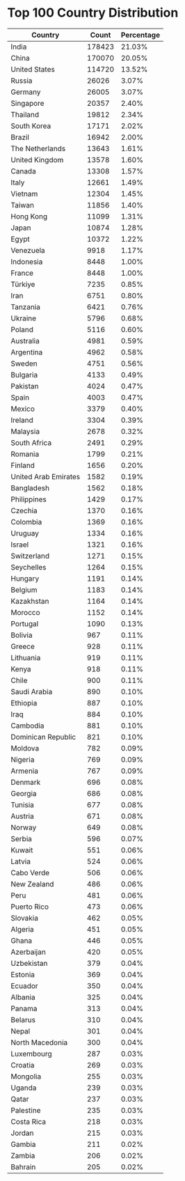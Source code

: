 # Top 100 Country Distribution
| Country | Count | Percentage |
|----|----|----|
| India | 178423 | 21.03% |
| China | 170070 | 20.05% |
| United States | 114720 | 13.52% |
| Russia | 26026 | 3.07% |
| Germany | 26005 | 3.07% |
| Singapore | 20357 | 2.40% |
| Thailand | 19812 | 2.34% |
| South Korea | 17171 | 2.02% |
| Brazil | 16942 | 2.00% |
| The Netherlands | 13643 | 1.61% |
| United Kingdom | 13578 | 1.60% |
| Canada | 13308 | 1.57% |
| Italy | 12661 | 1.49% |
| Vietnam | 12304 | 1.45% |
| Taiwan | 11856 | 1.40% |
| Hong Kong | 11099 | 1.31% |
| Japan | 10874 | 1.28% |
| Egypt | 10372 | 1.22% |
| Venezuela | 9918 | 1.17% |
| Indonesia | 8448 | 1.00% |
| France | 8448 | 1.00% |
| Türkiye | 7235 | 0.85% |
| Iran | 6751 | 0.80% |
| Tanzania | 6421 | 0.76% |
| Ukraine | 5796 | 0.68% |
| Poland | 5116 | 0.60% |
| Australia | 4981 | 0.59% |
| Argentina | 4962 | 0.58% |
| Sweden | 4751 | 0.56% |
| Bulgaria | 4133 | 0.49% |
| Pakistan | 4024 | 0.47% |
| Spain | 4003 | 0.47% |
| Mexico | 3379 | 0.40% |
| Ireland | 3304 | 0.39% |
| Malaysia | 2678 | 0.32% |
| South Africa | 2491 | 0.29% |
| Romania | 1799 | 0.21% |
| Finland | 1656 | 0.20% |
| United Arab Emirates | 1582 | 0.19% |
| Bangladesh | 1562 | 0.18% |
| Philippines | 1429 | 0.17% |
| Czechia | 1370 | 0.16% |
| Colombia | 1369 | 0.16% |
| Uruguay | 1334 | 0.16% |
| Israel | 1321 | 0.16% |
| Switzerland | 1271 | 0.15% |
| Seychelles | 1264 | 0.15% |
| Hungary | 1191 | 0.14% |
| Belgium | 1183 | 0.14% |
| Kazakhstan | 1164 | 0.14% |
| Morocco | 1152 | 0.14% |
| Portugal | 1090 | 0.13% |
| Bolivia | 967 | 0.11% |
| Greece | 928 | 0.11% |
| Lithuania | 919 | 0.11% |
| Kenya | 918 | 0.11% |
| Chile | 900 | 0.11% |
| Saudi Arabia | 890 | 0.10% |
| Ethiopia | 887 | 0.10% |
| Iraq | 884 | 0.10% |
| Cambodia | 881 | 0.10% |
| Dominican Republic | 821 | 0.10% |
| Moldova | 782 | 0.09% |
| Nigeria | 769 | 0.09% |
| Armenia | 767 | 0.09% |
| Denmark | 696 | 0.08% |
| Georgia | 686 | 0.08% |
| Tunisia | 677 | 0.08% |
| Austria | 671 | 0.08% |
| Norway | 649 | 0.08% |
| Serbia | 596 | 0.07% |
| Kuwait | 551 | 0.06% |
| Latvia | 524 | 0.06% |
| Cabo Verde | 506 | 0.06% |
| New Zealand | 486 | 0.06% |
| Peru | 481 | 0.06% |
| Puerto Rico | 473 | 0.06% |
| Slovakia | 462 | 0.05% |
| Algeria | 451 | 0.05% |
| Ghana | 446 | 0.05% |
| Azerbaijan | 420 | 0.05% |
| Uzbekistan | 379 | 0.04% |
| Estonia | 369 | 0.04% |
| Ecuador | 350 | 0.04% |
| Albania | 325 | 0.04% |
| Panama | 313 | 0.04% |
| Belarus | 310 | 0.04% |
| Nepal | 301 | 0.04% |
| North Macedonia | 300 | 0.04% |
| Luxembourg | 287 | 0.03% |
| Croatia | 269 | 0.03% |
| Mongolia | 255 | 0.03% |
| Uganda | 239 | 0.03% |
| Qatar | 237 | 0.03% |
| Palestine | 235 | 0.03% |
| Costa Rica | 218 | 0.03% |
| Jordan | 215 | 0.03% |
| Gambia | 211 | 0.02% |
| Zambia | 206 | 0.02% |
| Bahrain | 205 | 0.02% |
